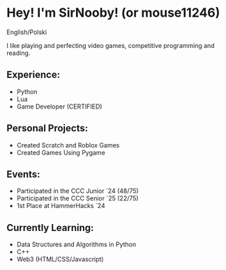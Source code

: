# Hey! I'm SirNooby! (or mouse11246)
English/Polski

I like playing and perfecting video games, competitive programming and reading.
## Experience:
* Python
* Lua
* Game Developer (CERTIFIED)

## Personal Projects:
* Created Scratch and Roblox Games
* Created Games Using Pygame

## Events:
* Participated in the CCC Junior `24 (48/75)
* Participated in the CCC Senior `25 (22/75)
* 1st Place at HammerHacks `24

## Currently Learning:
* Data Structures and Algorithms in Python
* C++
* Web3 (HTML/CSS/Javascript)

